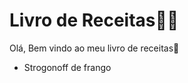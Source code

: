 # Livro de Receitas:man_cook:

Olá, Bem vindo ao meu livro de receitas:wave:

- Strogonoff de frango







